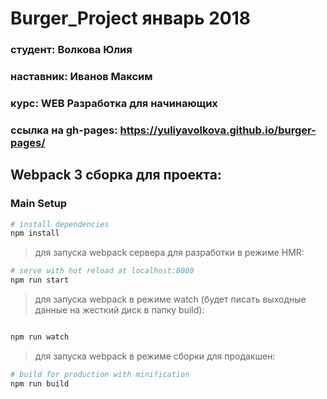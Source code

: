 # Burger_Project январь 2018
### **студент**:  Волкова Юлия
### **наставник**: Иванов Максим
### **курс**:  WEB Разработка для начинающих
### **ссылка на gh-pages:**  https://yuliyavolkova.github.io/burger-pages/ 

## Webpack 3 сборка для проекта:

### Main Setup

``` bash
# install dependencies
npm install
```

> для запуска webpack сервера для разработки в режиме HMR:

``` bash
# serve with hot reload at localhost:8080
npm run start
```

> для запуска webpack в режиме watch (будет писать выходные данные на жесткий диск в папку build):

``` bash

npm run watch
```

> для запуска webpack в режиме сборки для продакшен:

``` bash
# build for production with minification
npm run build
```

